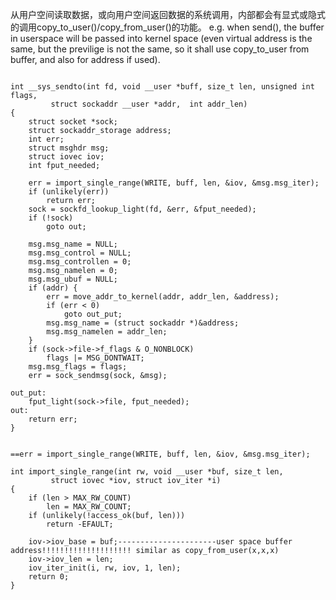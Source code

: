 
从用户空间读取数据，或向用户空间返回数据的系统调用，内部都会有显式或隐式的调用copy_to_user()/copy_from_user()的功能。
e.g.
when send(), the buffer in userspace will be passed into kernel space (even virtual address is the same, but the previlige is not the same, so it shall use copy_to_user from buffer, and also for address if used).
```

int __sys_sendto(int fd, void __user *buff, size_t len, unsigned int flags,
		 struct sockaddr __user *addr,  int addr_len)
{
	struct socket *sock;
	struct sockaddr_storage address;
	int err;
	struct msghdr msg;
	struct iovec iov;
	int fput_needed;

	err = import_single_range(WRITE, buff, len, &iov, &msg.msg_iter);
	if (unlikely(err))
		return err;
	sock = sockfd_lookup_light(fd, &err, &fput_needed);
	if (!sock)
		goto out;

	msg.msg_name = NULL;
	msg.msg_control = NULL;
	msg.msg_controllen = 0;
	msg.msg_namelen = 0;
	msg.msg_ubuf = NULL;
	if (addr) {
		err = move_addr_to_kernel(addr, addr_len, &address);
		if (err < 0)
			goto out_put;
		msg.msg_name = (struct sockaddr *)&address;
		msg.msg_namelen = addr_len;
	}
	if (sock->file->f_flags & O_NONBLOCK)
		flags |= MSG_DONTWAIT;
	msg.msg_flags = flags;
	err = sock_sendmsg(sock, &msg);

out_put:
	fput_light(sock->file, fput_needed);
out:
	return err;
}


==err = import_single_range(WRITE, buff, len, &iov, &msg.msg_iter);

int import_single_range(int rw, void __user *buf, size_t len,
		 struct iovec *iov, struct iov_iter *i)
{
	if (len > MAX_RW_COUNT)
		len = MAX_RW_COUNT;
	if (unlikely(!access_ok(buf, len)))
		return -EFAULT;

	iov->iov_base = buf;----------------------user space buffer address!!!!!!!!!!!!!!!!!!!! similar as copy_from_user(x,x,x)
	iov->iov_len = len;
	iov_iter_init(i, rw, iov, 1, len);
	return 0;
}


```
